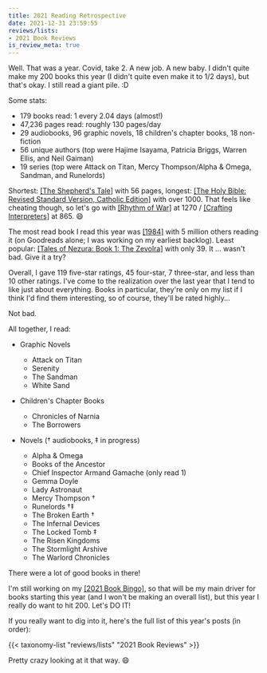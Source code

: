 ```yaml
---
title: 2021 Reading Retrospective
date: 2021-12-31 23:59:55
reviews/lists:
- 2021 Book Reviews
is_review_meta: true
---
```

Well. That was a year. Covid, take 2. A new job. A new baby. I didn't quite make my 200 books this year (I didn't quite even make it to 1/2 days), but that's okay. I still read a giant pile. :D

Some stats:

* 179 books read: 1 every 2.04 days (almost!)
* 47,236 pages read: roughly 130 pages/day
* 29 audiobooks, 96 graphic novels, 18 children's chapter books, 18 non-fiction
* 56 unique authors (top were Hajime Isayama, Patricia Briggs, Warren Ellis, and Neil Gaiman)
* 19 series (top were Attack on Titan, Mercy Thompson/Alpha & Omega, Sandman, and Runelords)

Shortest: [[The Shepherd's Tale]]() with 56 pages, longest: [[The Holy Bible: Revised Standard Version, Catholic Edition]]() with over 1000. That feels like cheating though, so let's go with [[Rhythm of War]]() at 1270 / [[Crafting Interpreters]]() at 865. :smile: 

The most read book I read this year was [[1984]]() with 5 million others reading it (on Goodreads alone; I was working on my earliest backlog). Least popular: [[Tales of Nezura: Book 1: The Zevolra]]() with only 39. It ... wasn't bad. Give it a try?

Overall, I gave 119 five-star ratings, 45 four-star, 7 three-star, and less than 10 other ratings. I've come to the realization over the last year that I tend to like just about everything. Books in particular, they're only on my list if I think I'd find them interesting, so of course, they'll be rated highly... 

Not bad.

<!--more-->

All together, I read:

* Graphic Novels
    * Attack on Titan
    * Serenity
    * The Sandman
    * White Sand

* Children's Chapter Books
    * Chronicles of Narnia
    * The Borrowers

* Novels († audiobooks, ‡ in progress)
    * Alpha & Omega
    * Books of the Ancestor
    * Chief Inspector Armand Gamache (only read 1)
    * Gemma Doyle
    * Lady Astronaut
    * Mercy Thompson †
    * Runelords †‡
    * The Broken Earth †
    * The Infernal Devices
    * The Locked Tomb ‡
    * The Risen Kingdoms
    * The Stormlight Arshive
    * The Warlord Chronicles

There were a lot of good books in there!

I'm still working on my [[2021 Book Bingo]](), so that will be my main driver for books starting this year (and I won't be making an overall list), but this year I really do want to hit 200. Let's DO IT!

If you really want to dig into it, here's the full list of this year's posts (in order):

{{< taxonomy-list "reviews/lists" "2021 Book Reviews" >}}

Pretty crazy looking at it that way. :smile:

